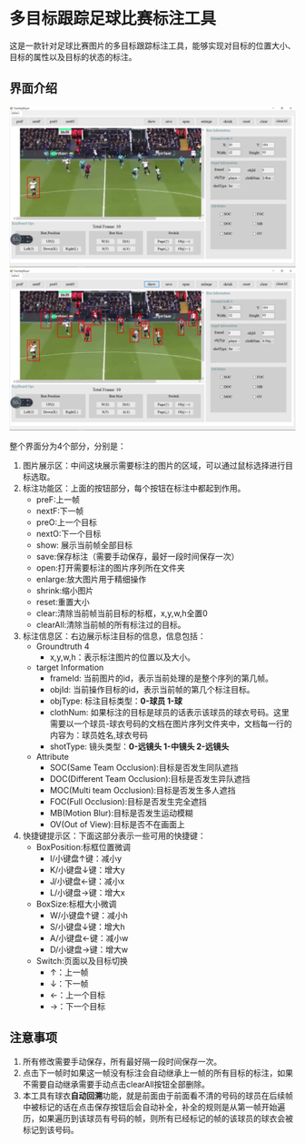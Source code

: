 # 多目标跟踪足球比赛标注工具

这是一款针对足球比赛图片的多目标跟踪标注工具，能够实现对目标的位置大小、目标的属性以及目标的状态的标注。

## 界面介绍

![example1](readme/example1.png)
![example2](readme/example2.png)

整个界面分为4个部分，分别是：

1. 图片展示区：中间这块展示需要标注的图片的区域，可以通过鼠标选择进行目标选取。
2. 标注功能区：上面的按钮部分，每个按钮在标注中都起到作用。
    - preF:上一帧
    - nextF:下一帧
    - preO:上一个目标
    - nextO:下一个目标
    - show: 展示当前帧全部目标
    - save:保存标注（需要手动保存，最好一段时间保存一次）
    - open:打开需要标注的图片序列所在文件夹
    - enlarge:放大图片用于精细操作
    - shrink:缩小图片
    - reset:重置大小
    - clear:清除当前帧当前目标的标框，x,y,w,h全置0
    - clearAll:清除当前帧的所有标注过的目标。
3. 标注信息区：右边展示标注目标的信息，信息包括：
    - Groundtruth 4
        - x,y,w,h：表示标注图片的位置以及大小。
    - target Information
        - frameId: 当前图片的id，表示当前处理的是整个序列的第几帧。
        - objId: 当前操作目标的id，表示当前帧的第几个标注目标。
        - objType: 标注目标类型：**0-球员 1-球**
        - clothNum: 如果标注的目标是球员的话表示该球员的球衣号码。这里需要以一个球员-球衣号码的文档在图片序列文件夹中，文档每一行的内容为：球员姓名,球衣号码
        - shotType: 镜头类型：**0-远镜头 1-中镜头 2-远镜头**
    - Attribute
        - SOC(Same Team Occlusion):目标是否发生同队遮挡
        - DOC(Different Team Occlusion):目标是否发生异队遮挡
        - MOC(Multi team Occlusion):目标是否发生多人遮挡
        - FOC(Full Occlusion):目标是否发生完全遮挡
        - MB(Motion Blur):目标是否发生运动模糊
        - OV(Out of View):目标是否不在画面上
4. 快捷键提示区：下面这部分表示一些可用的快捷键：
    - BoxPosition:标框位置微调
        - I/小键盘↑键：减小y
        - K/小键盘↓键：增大y
        - J/小键盘←键：减小x
        - L/小键盘→键：增大x
    - BoxSize:标框大小微调
        - W/小键盘↑键：减小h
        - S/小键盘↓键：增大h
        - A/小键盘←键：减小w
        - D/小键盘→键：增大w
    - Switch:页面以及目标切换
        - ↑：上一帧
        - ↓：下一帧
        - ←：上一个目标
        - →：下一个目标

## 注意事项

1. 所有修改需要手动保存，所有最好隔一段时间保存一次。
2. 点击下一帧时如果这一帧没有标注会自动继承上一帧的所有目标的标注，如果不需要自动继承需要手动点击clearAll按钮全部删除。
3. 本工具有球衣**自动回溯**功能，就是前面由于前面看不清的号码的球员在后续帧中被标记的话在点击保存按钮后会自动补全，补全的规则是从第一帧开始遍历，如果遍历到该球员有号码的帧，则所有已经标记的帧的该球员的球衣会被标记到该号码。